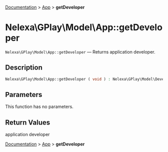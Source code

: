[Documentation](../../README.md) > [App](README.md) > **getDeveloper**

# Nelexa\GPlay\Model\App::getDeveloper
`Nelexa\GPlay\Model\App::getDeveloper` — Returns application developer.

## Description
```php
Nelexa\GPlay\Model\App::getDeveloper ( void ) : Nelexa\GPlay\Model\Developer | null
```

## Parameters
This function has no parameters.

## Return Values
application developer

[Documentation](../../README.md) > [App](README.md) > **getDeveloper**
